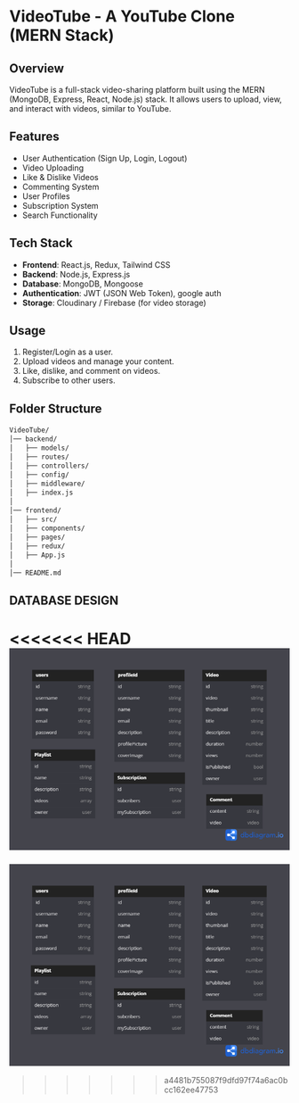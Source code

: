 # VideoTube - A YouTube Clone (MERN Stack)

## Overview
VideoTube is a full-stack video-sharing platform built using the MERN (MongoDB, Express, React, Node.js) stack. It allows users to upload, view, and interact with videos, similar to YouTube.

## Features
- User Authentication (Sign Up, Login, Logout)
- Video Uploading
- Like & Dislike Videos
- Commenting System
- User Profiles
- Subscription System
- Search Functionality

## Tech Stack
- **Frontend**: React.js, Redux, Tailwind CSS
- **Backend**: Node.js, Express.js
- **Database**: MongoDB, Mongoose
- **Authentication**: JWT (JSON Web Token), google auth
- **Storage**: Cloudinary / Firebase (for video storage)



## Usage
1. Register/Login as a user.
2. Upload videos and manage your content.
3. Like, dislike, and comment on videos.
4. Subscribe to other users.

## Folder Structure
```
VideoTube/
│── backend/
│   ├── models/
│   ├── routes/
│   ├── controllers/
│   ├── config/
│   ├── middleware/
│   ├── index.js
│
│── frontend/
│   ├── src/
│   ├── components/
│   ├── pages/
│   ├── redux/
│   ├── App.js
│
│── README.md
```

## DATABASE DESIGN
<<<<<<< HEAD
![Alt Text](Backend/src/utils/DbDesign.png)
=======
![DB DESIGN IMAGE](Backend/src/utils/DbDesign.png)
>>>>>>> a4481b755087f9dfd97f74a6ac0bcc162ee47753

